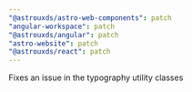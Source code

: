 ```yaml
---
"@astrouxds/astro-web-components": patch
"angular-workspace": patch
"@astrouxds/angular": patch
"astro-website": patch
"@astrouxds/react": patch
---
```


Fixes an issue in the typography utility classes
